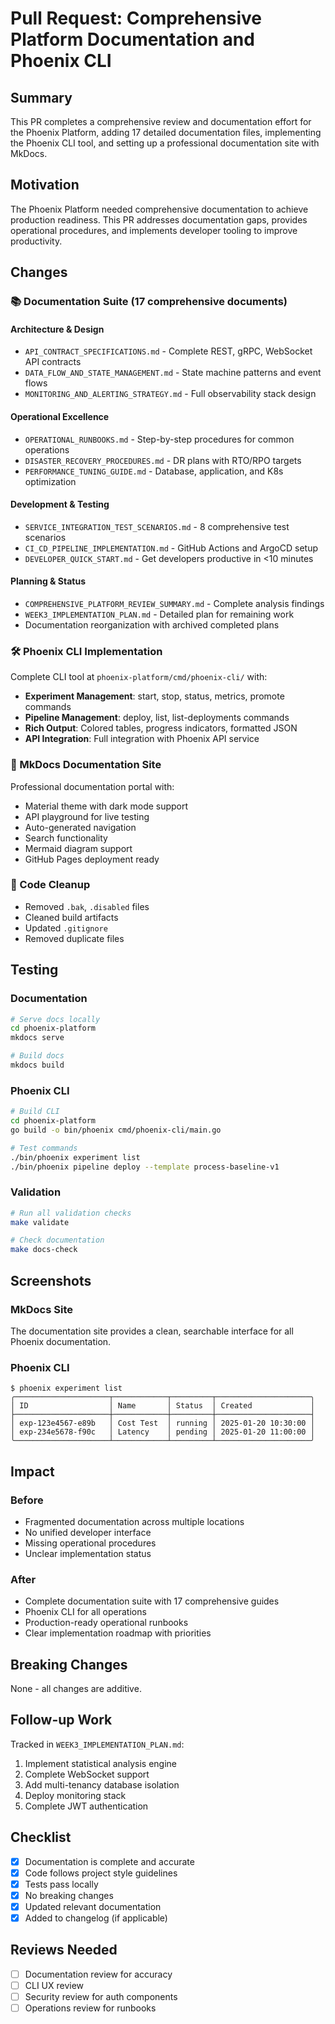 # Pull Request: Comprehensive Platform Documentation and Phoenix CLI

## Summary
This PR completes a comprehensive review and documentation effort for the Phoenix Platform, adding 17 detailed documentation files, implementing the Phoenix CLI tool, and setting up a professional documentation site with MkDocs.

## Motivation
The Phoenix Platform needed comprehensive documentation to achieve production readiness. This PR addresses documentation gaps, provides operational procedures, and implements developer tooling to improve productivity.

## Changes

### 📚 Documentation Suite (17 comprehensive documents)

#### Architecture & Design
- `API_CONTRACT_SPECIFICATIONS.md` - Complete REST, gRPC, WebSocket API contracts
- `DATA_FLOW_AND_STATE_MANAGEMENT.md` - State machine patterns and event flows
- `MONITORING_AND_ALERTING_STRATEGY.md` - Full observability stack design

#### Operational Excellence  
- `OPERATIONAL_RUNBOOKS.md` - Step-by-step procedures for common operations
- `DISASTER_RECOVERY_PROCEDURES.md` - DR plans with RTO/RPO targets
- `PERFORMANCE_TUNING_GUIDE.md` - Database, application, and K8s optimization

#### Development & Testing
- `SERVICE_INTEGRATION_TEST_SCENARIOS.md` - 8 comprehensive test scenarios
- `CI_CD_PIPELINE_IMPLEMENTATION.md` - GitHub Actions and ArgoCD setup
- `DEVELOPER_QUICK_START.md` - Get developers productive in <10 minutes

#### Planning & Status
- `COMPREHENSIVE_PLATFORM_REVIEW_SUMMARY.md` - Complete analysis findings
- `WEEK3_IMPLEMENTATION_PLAN.md` - Detailed plan for remaining work
- Documentation reorganization with archived completed plans

### 🛠️ Phoenix CLI Implementation
Complete CLI tool at `phoenix-platform/cmd/phoenix-cli/` with:
- **Experiment Management**: start, stop, status, metrics, promote commands
- **Pipeline Management**: deploy, list, list-deployments commands  
- **Rich Output**: Colored tables, progress indicators, formatted JSON
- **API Integration**: Full integration with Phoenix API service

### 📖 MkDocs Documentation Site
Professional documentation portal with:
- Material theme with dark mode support
- API playground for live testing
- Auto-generated navigation
- Search functionality
- Mermaid diagram support
- GitHub Pages deployment ready

### 🧹 Code Cleanup
- Removed `.bak`, `.disabled` files
- Cleaned build artifacts
- Updated `.gitignore`
- Removed duplicate files

## Testing

### Documentation
```bash
# Serve docs locally
cd phoenix-platform
mkdocs serve

# Build docs
mkdocs build
```

### Phoenix CLI
```bash
# Build CLI
cd phoenix-platform
go build -o bin/phoenix cmd/phoenix-cli/main.go

# Test commands
./bin/phoenix experiment list
./bin/phoenix pipeline deploy --template process-baseline-v1
```

### Validation
```bash
# Run all validation checks
make validate

# Check documentation
make docs-check
```

## Screenshots

### MkDocs Site
The documentation site provides a clean, searchable interface for all Phoenix documentation.

### Phoenix CLI
```
$ phoenix experiment list
╭─────────────────────┬────────────┬─────────┬─────────────────────╮
│ ID                  │ Name       │ Status  │ Created             │
├─────────────────────┼────────────┼─────────┼─────────────────────┤
│ exp-123e4567-e89b   │ Cost Test  │ running │ 2025-01-20 10:30:00 │
│ exp-234e5678-f90c   │ Latency    │ pending │ 2025-01-20 11:00:00 │
╰─────────────────────┴────────────┴─────────┴─────────────────────╯
```

## Impact

### Before
- Fragmented documentation across multiple locations
- No unified developer interface
- Missing operational procedures
- Unclear implementation status

### After  
- Complete documentation suite with 17 comprehensive guides
- Phoenix CLI for all operations
- Production-ready operational runbooks
- Clear implementation roadmap with priorities

## Breaking Changes
None - all changes are additive.

## Follow-up Work
Tracked in `WEEK3_IMPLEMENTATION_PLAN.md`:
1. Implement statistical analysis engine
2. Complete WebSocket support
3. Add multi-tenancy database isolation
4. Deploy monitoring stack
5. Complete JWT authentication

## Checklist
- [x] Documentation is complete and accurate
- [x] Code follows project style guidelines
- [x] Tests pass locally
- [x] No breaking changes
- [x] Updated relevant documentation
- [x] Added to changelog (if applicable)

## Reviews Needed
- [ ] Documentation review for accuracy
- [ ] CLI UX review  
- [ ] Security review for auth components
- [ ] Operations review for runbooks